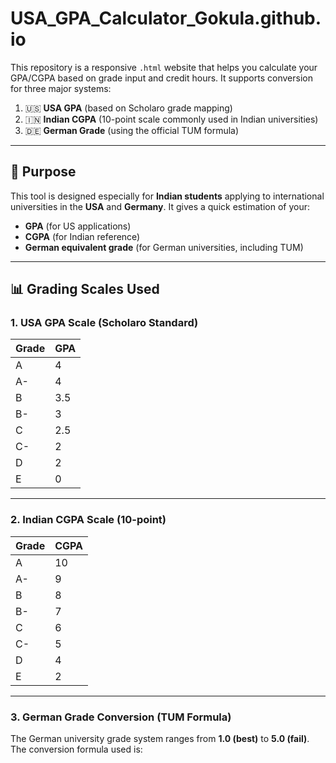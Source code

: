 # USA_GPA_Calculator_Gokula.github.io

This repository is a responsive `.html` website that helps you calculate your GPA/CGPA based on grade input and credit hours. It supports conversion for three major systems:

1. 🇺🇸 **USA GPA** (based on Scholaro grade mapping)
2. 🇮🇳 **Indian CGPA** (10-point scale commonly used in Indian universities)
3. 🇩🇪 **German Grade** (using the official TUM formula)

---

## 🎯 Purpose

This tool is designed especially for **Indian students** applying to international universities in the **USA** and **Germany**. It gives a quick estimation of your:

- **GPA** (for US applications)
- **CGPA** (for Indian reference)
- **German equivalent grade** (for German universities, including TUM)

---

## 📊 Grading Scales Used

### 1. USA GPA Scale (Scholaro Standard)

| Grade | GPA |
|-------|-----|
| A     | 4   |
| A-    | 4   |
| B     | 3.5 |
| B-    | 3   |
| C     | 2.5 |
| C-    | 2   |
| D     | 2   |
| E     | 0   |

---

### 2. Indian CGPA Scale (10-point)

| Grade | CGPA |
|-------|------|
| A     | 10   |
| A-    | 9    |
| B     | 8    |
| B-    | 7    |
| C     | 6    |
| C-    | 5    |
| D     | 4    |
| E     | 2    |

---

### 3. German Grade Conversion (TUM Formula)

The German university grade system ranges from **1.0 (best)** to **5.0 (fail)**. The conversion formula used is:

